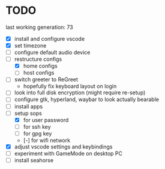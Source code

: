 # TODO

last working generation: 73

- [x] install and configure vscode
- [x] set timezone
- [ ] configure default audio device
- [ ] restructure configs
  - [x] home configs
  - [ ] host configs
- [ ] switch greeter to ReGreet
  - hopefully fix keyboard layout on login  
- [ ] look into full disk encryption (might require re-setup)
- [ ] configure gtk, hyperland, waybar to look actually bearable
- [ ] install apps
- [ ] setup sops
  - [x] for user password
  - [ ] for ssh key
  - [ ] for gpg key
  - [-] for wifi network
- [x] adjust vscode settings and keybindings
- [ ] experiment with GameMode on desktop PC
- [ ] install seahorse
